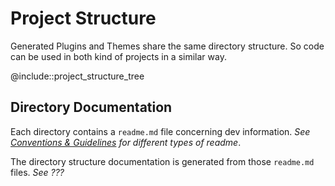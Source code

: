 # Project Structure

Generated Plugins and Themes share the same directory structure. So code can be used in both kind of projects in a similar way.

@include::project_structure_tree

## Directory Documentation

Each directory contains a `readme.md` file concerning dev information.
*See [Conventions & Guidelines](./conventions_guidelines.html#readme) for different types of readme*.

The directory structure documentation is generated from those `readme.md` files.
*See ???*


